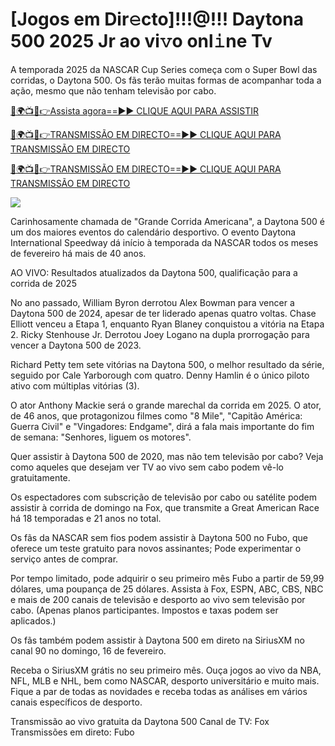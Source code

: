 # [Jogos em Dir𝚎cto]!!!@!!! Daytona 500 2025 Jr ao vi𝚟o onl𝚒ne Tv #

A temporada 2025 da NASCAR Cup Series começa com o Super Bowl das corridas, o Daytona 500. Os fãs terão muitas formas de acompanhar toda a ação, mesmo que não tenham televisão por cabo.

[🔴🌍📺📱👉Assista agora==►► CLIQUE AQUI PARA ASSISTIR](https://t.co/BZ3uwsHPH6)

[🔴🌍📺📱👉TRANSMISSÃO EM DIRECTO==►► CLIQUE AQUI PARA TRANSMISSÃO EM DIRECTO](https://t.co/BZ3uwsHPH6)

[🔴🌍📺📱👉TRANSMISSÃO EM DIRECTO==►► CLIQUE AQUI PARA TRANSMISSÃO EM DIRECTO](https://t.co/BZ3uwsHPH6)

<a href="https://t.co/BZ3uwsHPH6" rel="nofollow" data-target="animated-image.originalLink"><img src="https://camo.githubusercontent.com/1be82823e85778f8a57db5ea2a2e46822e8721e5be32dc31a466a7df3bb16d49/68747470733a2f2f636c6173736963616c7363686f6f6c6f6662616c6c65746c692e636f6d2f6e686b2f72676273727465672e676966" data-canonical-src="https://classicalschoolofballetli.com/nhk/rgbsrteg.gif" style="max-width: 100%; display: inline-block;" data-target="animated-image.originalImage"></a>

Carinhosamente chamada de "Grande Corrida Americana", a Daytona 500 é um dos maiores eventos do calendário desportivo. O evento Daytona International Speedway dá início à temporada da NASCAR todos os meses de fevereiro há mais de 40 anos.

AO VIVO: Resultados atualizados da Daytona 500, qualificação para a corrida de 2025

No ano passado, William Byron derrotou Alex Bowman para vencer a Daytona 500 de 2024, apesar de ter liderado apenas quatro voltas. Chase Elliott venceu a Etapa 1, enquanto Ryan Blaney conquistou a vitória na Etapa 2. Ricky Stenhouse Jr. Derrotou Joey Logano na dupla prorrogação para vencer a Daytona 500 de 2023.

Richard Petty tem sete vitórias na Daytona 500, o melhor resultado da série, seguido por Cale Yarborough com quatro. Denny Hamlin é o único piloto ativo com múltiplas vitórias (3).

O ator Anthony Mackie será o grande marechal da corrida em 2025. O ator, de 46 anos, que protagonizou filmes como "8 Mile", "Capitão América: Guerra Civil" e "Vingadores: Endgame", dirá a fala mais importante do fim de semana: "Senhores, liguem os motores".

Quer assistir à Daytona 500 de 2020, mas não tem televisão por cabo? Veja como aqueles que desejam ver TV ao vivo sem cabo podem vê-lo gratuitamente.

Os espectadores com subscrição de televisão por cabo ou satélite podem assistir à corrida de domingo na Fox, que transmite a Great American Race há 18 temporadas e 21 anos no total.

Os fãs da NASCAR sem fios podem assistir à Daytona 500 no Fubo, que oferece um teste gratuito para novos assinantes; Pode experimentar o serviço antes de comprar.

Por tempo limitado, pode adquirir o seu primeiro mês Fubo a partir de 59,99 dólares, uma poupança de 25 dólares. Assista à Fox, ESPN, ABC, CBS, NBC e mais de 200 canais de televisão e desporto ao vivo sem televisão por cabo. (Apenas planos participantes. Impostos e taxas podem ser aplicados.)

Os fãs também podem assistir à Daytona 500 em direto na SiriusXM no canal 90 no domingo, 16 de fevereiro.

Receba o SiriusXM grátis no seu primeiro mês. Ouça jogos ao vivo da NBA, NFL, MLB e NHL, bem como NASCAR, desporto universitário e muito mais. Fique a par de todas as novidades e receba todas as análises em vários canais específicos de desporto.

Transmissão ao vivo gratuita da Daytona 500
Canal de TV: Fox
Transmissões em direto: Fubo
